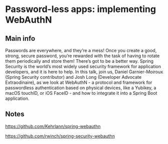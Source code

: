 # Password-less apps: implementing WebAuthN

## Main info

Passwords are everywhere, and they’re a mess! Once you create a good, strong, secure password, you’re rewarded with the task of having to rotate them periodically and store them! There’s got to be a better way. Spring Security is the world’s most widely used security framework for application developers, and it is here to help. In this talk, join us, Daniel Garnier-Moiroux (Spring Security contributor) and Josh Long (Developer Advocate Extraodinaire), as we look at WebAuthN - a protocol and framework for passwordless authentication based on physical devices, like a Yubikey, a macOS touchID, or iOS FaceID - and how to integrate it into a Spring Boot application.

## Notes

https://github.com/Kehrlann/spring-webauthn

https://github.com/rwinch/spring-security-webauthn